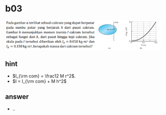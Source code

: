 # b03
![](../img/b03.png)


## hint
+ $I_{\rm com} = \frac12 M r^2$.
+ $I = I_{\rm com} + M h^2$


## answer
+ ..